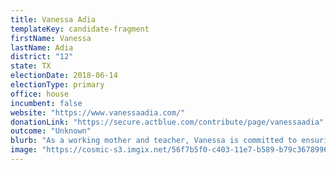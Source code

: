 ```yaml
---
title: Vanessa Adia
templateKey: candidate-fragment
firstName: Vanessa
lastName: Adia
district: "12"
state: TX
electionDate: 2018-06-14
electionType: primary
office: house
incumbent: false
website: "https://www.vanessaadia.com/"
donationLink: "https://secure.actblue.com/contribute/page/vanessaadia"
outcome: "Unknown"
blurb: "As a working mother and teacher, Vanessa is committed to ensuring that families come before profits in our government. She will fight for the issues that are important to all families-- public education, health care, and an economy where everyone can succeed and support their families. "
image: "https://cosmic-s3.imgix.net/56f7b5f0-c403-11e7-b589-b79c36789960-JD_Site_VanessaAdia_1000x600_102717.jpg"
---
```

